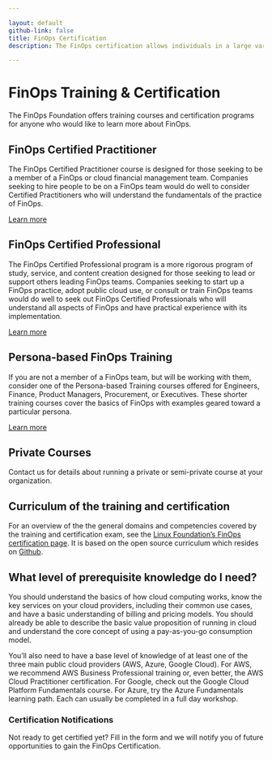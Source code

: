 ```yaml
---

layout: default
github-link: false
title: FinOps Certification
description: The FinOps certification allows individuals in a large variety of cloud, finance and technology roles to validate their FinOps knowledge and enhance their professional credibility.

---
```


# FinOps Training & Certification

The FinOps Foundation offers training courses and certification programs for anyone who would like to learn more about FinOps.

<div class="flow-root bg-gray-100 rounded-lg px-6 pb-8 mb-4">
  <div>
    <h2 class="text-xl font-medium text-gray-900 tracking-tight">FinOps Certified Practitioner</h2>
    <p class="text-base text-gray-600">
      The FinOps Certified Practitioner course is designed for those seeking to be a member of a FinOps or cloud financial management team. Companies seeking to hire people to be on a FinOps team would do well to consider Certified Practitioners who will understand the fundamentals of the practice of FinOps.
    </p>
    <a class="btn" href="/training-certification/finops-certified-practitioner/">Learn more</a>
  </div>
</div>

<div class="flow-root bg-gray-100 rounded-lg px-6 pb-8 mb-4">
  <div>
    <h2 class="text-xl font-medium text-gray-900 tracking-tight">FinOps Certified Professional</h2>
    <p class="text-base text-gray-600">
      The FinOps Certified Professional program is a more rigorous program of study, service, and content creation designed for those seeking to lead or support others leading FinOps teams. Companies seeking to start up a FinOps practice, adopt public cloud use, or consult or train FinOps teams would do well to seek out FinOps Certified Professionals who will understand all aspects of FinOps and have practical experience with its implementation.
    </p>
    <a class="btn" href="/training-certification/finops-certified-professional/">Learn more</a>
  </div>
</div>

<div class="flow-root bg-gray-100 rounded-lg px-6 pb-8 mb-4">
  <div>
    <h2 class="text-xl font-medium text-gray-900 tracking-tight">Persona-based FinOps Training</h2>
    <p class="text-base text-gray-600">
      If you are not a member of a FinOps team, but will be working with them, consider one of the Persona-based Training courses offered for Engineers, Finance, Product Managers, Procurement, or Executives. These shorter training courses cover the basics of FinOps with examples geared toward a particular persona.
    </p>
    <a class="btn" href="/training-certification/finops-persona-training/">Learn more</a>
  </div>
</div>


## Private Courses
Contact us for details about running a private or semi-private course at your organization.

## Curriculum of the training and certification

For an overview of the the general domains and competencies covered by the training and certification exam, see the [Linux Foundation’s FinOps certification page](https://training.linuxfoundation.org/certification/certified-finops/). It is based on the open source curriculum which resides on [Github](https://github.com/finopsfoundation/curriculum).

## What level of prerequisite knowledge do I need?
You should understand the basics of how cloud computing works, know the key services on your cloud providers, including their common use cases, and have a basic understanding of billing and pricing models. You should already be able to describe the basic value proposition of running in cloud and understand the core concept of using a pay-as-you-go consumption model.

You’ll also need to have a base level of knowledge of at least one of the three main public cloud providers (AWS, Azure, Google Cloud). For AWS, we recommend AWS Business Professional training or, even better, the AWS Cloud Practitioner certification. For Google, check out the Google Cloud Platform Fundamentals course. For Azure, try the Azure Fundamentals learning path. Each can usually be completed in a full day workshop.

<div class="md:max-w-xl bg-gray-200 mx-auto px-4 md:px-8 overflow-auto mt-10" markdown="1">

### Certification Notifications

Not ready to get certified yet? Fill in the form and we will notify you of future opportunities to gain the FinOps Certification.

<!--[if lte IE 8]>
<script charset="utf-8" type="text/javascript" src="//js.hsforms.net/forms/v2-legacy.js"></script>
<![endif]-->
<script charset="utf-8" type="text/javascript" src="//js.hsforms.net/forms/v2.js"></script>
<script>
  hbspt.forms.create({
	portalId: "5432286",
	formId: "213c2cf1-3814-4c55-ba56-c75d563dc178",
  onFormSubmit: function($form) {
  ga('send', 'event', 'forms', 'submit', 'certified practitioner');
},
});
</script>

</div>
